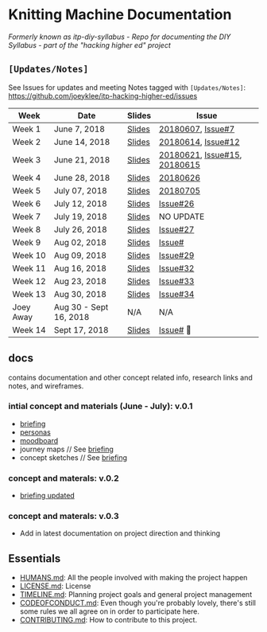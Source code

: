 # Knitting Machine Documentation
*Formerly known as itp-diy-syllabus - Repo for documenting the DIY Syllabus - part of the "hacking higher ed" project*


## `[Updates/Notes]`
See Issues for updates and meeting Notes tagged with `[Updates/Notes]`:
https://github.com/joeyklee/itp-hacking-higher-ed/issues

| Week       | Date          | Slides    | Issue      |
| ---------- | ------------- | ----------| ---------- |
| Week 1     | June 7, 2018  | [Slides](https://docs.google.com/presentation/d/1hXr2e4Wup86X4Hq2g7QLGCRyHqF2oYQiBXTelpFfoBw/edit?usp=sharing) | [20180607](https://github.com/joeyklee/itp-diy-syllabus/issues/9), [Issue#7](https://github.com/joeyklee/itp-diy-syllabus/issues/7) |
| Week 2     | June 14, 2018  | [Slides](https://docs.google.com/presentation/d/1s5cj6sMfjQ82hUabvhXYzMQOGyA1bUxj2cXIY-rdBp8/edit?usp=sharing) | [20180614](https://github.com/joeyklee/itp-diy-syllabus/issues/13), [Issue#12](https://github.com/joeyklee/itp-diy-syllabus/issues/12) |
| Week 3     | June 21, 2018  | [Slides](https://docs.google.com/presentation/d/1oHvoyg4f_30YHd53dSvAT2cjzD0RZ2EaN9PcL1zE7vk/edit?usp=sharing) | [20180621](https://github.com/joeyklee/itp-diy-syllabus/issues/17), [Issue#15](https://github.com/joeyklee/itp-diy-syllabus/issues/15), [20180615](https://github.com/joeyklee/itp-diy-syllabus/issues/14) |
| Week 4     | June 28, 2018  | [Slides](https://docs.google.com/presentation/d/1iPBk2P695OF-J2qb-zQOwe796sJfpqdY39j3l4tNIJU/edit?usp=sharing) | [20180626](https://github.com/joeyklee/itp-diy-syllabus/issues/22) |
| Week 5     | July 07, 2018  | [Slides](https://docs.google.com/presentation/d/1fxlmlrqK9ToM4nNNNKgsQFruHHxCQNwp97qA0woWZOA/edit?usp=sharing) | [20180705](https://github.com/joeyklee/itp-diy-syllabus/issues/24) |
| Week 6      | July 12, 2018  | [Slides]() | [Issue#26](https://github.com/joeyklee/itp-diy-syllabus/issues/26) |
| Week 7      | July 19, 2018  | [Slides]() | NO UPDATE |
| Week 8      | July 26, 2018  | [Slides]() | [Issue#27](https://github.com/joeyklee/itp-diy-syllabus/issues/27) |
| Week 9      | Aug  02, 2018  | [Slides]() | [Issue#](https://github.com/joeyklee/itp-diy-syllabus/issues/28) |
| Week 10     | Aug  09, 2018  | [Slides]() | [Issue#29](https://github.com/joeyklee/itp-diy-syllabus/issues/29) |
| Week 11     | Aug  16, 2018  | [Slides]() | [Issue#32](https://github.com/joeyklee/itp-diy-syllabus/issues/32) |
| Week 12     | Aug  23, 2018  | [Slides]() | [Issue#33](https://github.com/joeyklee/itp-diy-syllabus/issues/33) |
| Week 13     | Aug  30, 2018  | [Slides]() | [Issue#34](https://github.com/joeyklee/itp-diy-syllabus/issues/34) |
| Joey Away     | Aug  30 - Sept 16, 2018  | N/A | N/A|
| Week 14      | Sept 17, 2018  | [Slides]() | [Issue#]() 📍|




## docs

contains documentation and other concept related info, research links and notes, and wireframes.

### intial concept and materials (June - July): v.0.1
* [briefing](https://docs.google.com/document/d/14wtkBoX1fbWLUpeSw2PBLTRhv4-qsjQtfIXQNBGMFLE/edit?usp=sharing)
* [personas](https://docs.google.com/presentation/d/123tP9MThbqVtYEYukDsGyDexfvQCatvXaWpWvNcjnX0/edit?usp=sharing)
* [moodboard](https://docs.google.com/presentation/d/1aA80h4-t3FuK8H1JkA_M12orFMegoaA-c_IxaWGZGEs/edit?usp=sharing)
* journey maps // See [briefing](https://docs.google.com/document/d/14wtkBoX1fbWLUpeSw2PBLTRhv4-qsjQtfIXQNBGMFLE/edit?usp=sharing)
* concept sketches // See [briefing](https://docs.google.com/document/d/14wtkBoX1fbWLUpeSw2PBLTRhv4-qsjQtfIXQNBGMFLE/edit?usp=sharing)


### concept and materals: v.0.2

* [briefing updated](https://docs.google.com/document/d/1BE7uAgVvGd1MO3YutnDACo1I4YMegNHcLmUEdgxUjo0/edit?usp=sharing)

### concept and materals: v.0.3

* Add in latest documentation on project direction and thinking



## Essentials

- [HUMANS.md](HUMANS.md): All the people involved with making the project happen
- [LICENSE.md]():  License
- [TIMELINE.md](TIMELINE.md): Planning project goals and general project management
- [CODEOFCONDUCT.md]([CODEOFCONDUCT.md): Even though you're probably lovely, there's still some rules we all agree on in order to participate here.
- [CONTRIBUTING.md](CONTRIBUTING.md): How to contribute to this project.

